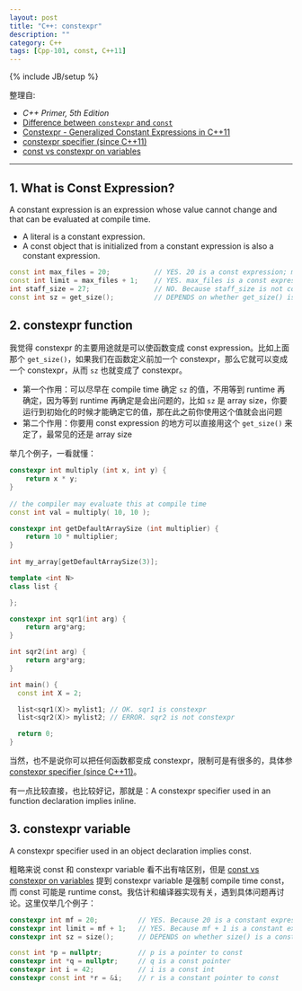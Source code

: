 ```yaml
---
layout: post
title: "C++: constexpr"
description: ""
category: C++
tags: [Cpp-101, const, C++11]
---
```

{% include JB/setup %}

整理自: 

- _C++ Primer, 5th Edition_
- [Difference between `constexpr` and `const`](http://stackoverflow.com/questions/14116003/difference-between-constexpr-and-const)
- [Constexpr - Generalized Constant Expressions in C++11](http://www.cprogramming.com/c++11/c++11-compile-time-processing-with-constexpr.html)
- [constexpr specifier (since C++11)](http://en.cppreference.com/w/cpp/language/constexpr)
- [const vs constexpr on variables](http://stackoverflow.com/questions/13346879/const-vs-constexpr-on-variables)

-----

## 1. What is Const Expression?

A constant expression is an expression whose value cannot change and that can be evaluated at compile time. 

- A literal is a constant expression. 
- A const object that is initialized from a constant expression is also a constant expression.

```cpp
const int max_files = 20; 			// YES. 20 is a const expression; max_files is const and initialized from 20
const int limit = max_files + 1; 	// YES. max_files is a const expression; limit is const and initialized from max_files
int staff_size = 27; 				// NO. Because staff_size is not const
const int sz = get_size(); 			// DEPENDS on whether get_size() is a const expression
```

## 2. constexpr function

我觉得 constexpr 的主要用途就是可以使函数变成 const expression。比如上面那个 `get_size()`，如果我们在函数定义前加一个 constexpr，那么它就可以变成一个 constexpr，从而 `sz` 也就变成了 constexpr。

- 第一个作用：可以尽早在 compile time 确定 `sz` 的值，不用等到 runtime 再确定，因为等到 runtime 再确定是会出问题的，比如 `sz` 是 array size，你要运行到初始化的时候才能确定它的值，那在此之前你使用这个值就会出问题
- 第二个作用：你要用 const expression 的地方可以直接用这个 `get_size()` 来定了，最常见的还是 array size

举几个例子，一看就懂：

```cpp
constexpr int multiply (int x, int y) {
    return x * y;
}
 
// the compiler may evaluate this at compile time
const int val = multiply( 10, 10 );
```

```cpp
constexpr int getDefaultArraySize (int multiplier) {
    return 10 * multiplier;
}
 
int my_array[getDefaultArraySize(3)];
```

```cpp
template <int N>
class list { 

};

constexpr int sqr1(int arg) { 
	return arg*arg; 
}

int sqr2(int arg) { 
	return arg*arg; 
}

int main() {
  const int X = 2;

  list<sqr1(X)> mylist1; // OK. sqr1 is constexpr
  list<sqr2(X)> mylist2; // ERROR. sqr2 is not constexpr

  return 0;
}
```

当然，也不是说你可以把任何函数都变成 constexpr，限制可是有很多的，具体参 [constexpr specifier (since C++11)](http://en.cppreference.com/w/cpp/language/constexpr)。

有一点比较直接，也比较好记，那就是：A constexpr specifier used in an function declaration implies inline.

## 3. constexpr variable

A constexpr specifier used in an object declaration implies const.

粗略来说 const 和 constexpr variable 看不出有啥区别，但是 [const vs constexpr on variables](http://stackoverflow.com/questions/13346879/const-vs-constexpr-on-variables) 提到 constexpr variable 是强制 compile time const，而 const 可能是 runtime const。我估计和编译器实现有关，遇到具体问题再讨论。这里仅举几个例子：

```cpp
constexpr int mf = 20; 			// YES. Because 20 is a constant expression
constexpr int limit = mf + 1; 	// YES. Because mf + 1 is a constant expression
constexpr int sz = size(); 		// DEPENDS on whether size() is a const expression

const int *p = nullptr; 		// p is a pointer to const
constexpr int *q = nullptr; 	// q is a const pointer
constexpr int i = 42; 			// i is a const int
constexpr const int *r = &i; 	// r is a constant pointer to const
```
